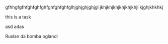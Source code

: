 gfhhgfgfhfghfghfghfghfghfghfglhjghjghjghjgl
jkhjkhjkhjkhjkhjkhjl
kjghjkhkhkj


this is a task

asd
adas

Ruslan da bomba oglandi


